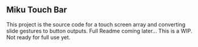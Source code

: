 ## Miku Touch Bar

This project is the source code for a touch screen array and converting slide gestures to button outputs. Full Readme coming later... This is a WIP. Not ready for full use yet. 